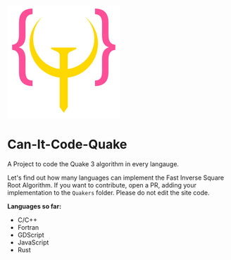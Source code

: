 ![logo.png](Assets/logo.png)
# Can-It-Code-Quake
A Project to code the Quake 3 algorithm in every langauge.

Let's find out how many languages can implement the Fast Inverse Square Root Algorithm. If you want to contribute, open a PR, adding your implementation to the ```Quakers``` folder. Please do not edit the site code.

**Languages so far:**
- C/C++
- Fortran
- GDScript
- JavaScript
- Rust